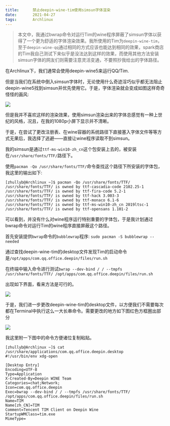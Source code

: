 ```yaml
---
title:      禁止deepin-wine-tim使用simsun字体渲染
date:       2021-04-27
tags:       Archlinux
---
```


> 本文中，我通过bwrap命令对运行Tim的wine程序屏蔽了simsun字体以获得了一个更为舒适的字体渲染效果。我所使用的Tim为`deepin-wine-tim`，至于`deepin-wine-qq`通过相同的方式应该也能达到相同的效果，spark商店的Tim我自己测试下来似乎是没法达到这样的效果，而使用其他方法安装simsun字体的网友们则需要注意灵活变通，不要照抄我给出的字体路径。

在Archlinux下，我们通常会使用deepin-wine5来运行QQ/Tim.

但是当我们在系统中倒入simsun字体时，无论使用什么奇迹淫巧似乎都无法阻止deepin-wine5找到simsun并优先使用它。于是，字体渲染就会变成如图这样奇奇怪怪的画风: 

![](https://storage.zhullyb.workers.dev/PicBed/tim-with-simsun.png?raw)

但是我并不喜欢这样的渲染效果，使用simsun渲染出来的字体总感觉有一种上世纪的风格，况且，在我的1080p小屏下显示并不清晰。

于是，在尝试了更改注册表、在wine容器的系统路径下直接塞入字体文件等等方式无果后，我选择了逃避——直接让wine程序读取不到simsun。

我的simsun是通过`ttf-ms-win10-zh_cn`这个包安装上去的，被安装在`/usr/share/fonts/TTF/`路径下。

使用`pacman -Qo /usr/share/fonts/TTF/`命令查找这个路径下所安装的字体包，我这里的输出如下:

```
[zhullyb@Archlinux ~]$ pacman -Qo /usr/share/fonts/TTF/
/usr/share/fonts/TTF/ is owned by ttf-cascadia-code 2102.25-1
/usr/share/fonts/TTF/ is owned by ttf-fira-code 5.2-1
/usr/share/fonts/TTF/ is owned by ttf-hack 3.003-3
/usr/share/fonts/TTF/ is owned by ttf-monaco 6.1-6
/usr/share/fonts/TTF/ is owned by ttf-ms-win10-zh_cn 2019ltsc-1
/usr/share/fonts/TTF/ is owned by ttf-opensans 1.101-2
```

可以看到，并没有什么对wine程序运行特别重要的字体包，于是我计划通过bwrap命令对运行Tim的wine程序直接屏蔽这个路径。

首先安装提供`bwrap`命令的`bubblewrap`程序: `sudo pacman -S bubblewrap --needed`

通过查找deepin-wine-tim的desktop文件发现Tim的启动命令是`/opt/apps/com.qq.office.deepin/files/run.sh`

在终端中输入命令进行测试`bwrap --dev-bind / / --tmpfs /usr/share/fonts/TTF/ /opt/apps/com.qq.office.deepin/files/run.sh`

出现如下界面，看来方法是可行的。

![](https://storage.zhullyb.workers.dev/PicBed/tim-without-simsun.png?raw)

于是，我们进一步更改deepin-wine-tim的desktop文件，以方便我们不需要每次都在Terminal中执行这么一大长串命令。需要更改的地方如下图红色方框圈出部分

![](https://storage.zhullyb.workers.dev/PicBed/tim-desktop-without-simsun.png?raw)

我这里附一下图中的命令方便诸位复制粘贴。

```
[zhullyb@Archlinux ~]$ cat /usr/share/applications/com.qq.office.deepin.desktop 
#!/usr/bin/env xdg-open

[Desktop Entry]
Encoding=UTF-8
Type=Application
X-Created-By=Deepin WINE Team
Categories=chat;Network;
Icon=com.qq.office.deepin
Exec=bwrap --dev-bind / / --tmpfs /usr/share/fonts/TTF/ /opt/apps/com.qq.office.deepin/files/run.sh
Name=TIM
Name[zh_CN]=TIM
Comment=Tencent TIM Client on Deepin Wine
StartupWMClass=tim.exe
MimeType=
```

